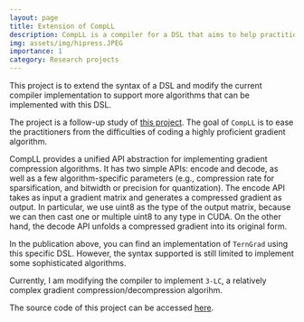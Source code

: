 ```yaml
---
layout: page
title: Extension of CompLL
description: CompLL is a compiler for a DSL that aims to help practitioners to easily implement highly-opitimized gradient compression algorithms used in DNN training. 
img: assets/img/hipress.JPEG
importance: 1
category: Research projects
---
```


This project is to extend the syntax of a DSL and modify the current compiler implementation to support more algorithms that can be implemented with this DSL. 

The project is a follow-up study of [this project](https://www.ruichuan.org/papers/hipress-sosp21.pdf). The goal of `CompLL` is to ease the practitioners from the difficulties of coding a highly proficient gradient algorithm. 

CompLL provides a unified API abstraction for implementing gradient compression algorithms. It has two simple APIs: encode and decode, as well as a few algorithm-specific parameters (e.g., compression
rate for sparsification, and bitwidth or precision for quantization). The encode API takes as input a gradient matrix and generates a compressed gradient as output. In particular, we use uint8 as the type of the output matrix, because we can then cast one or multiple uint8 to any type in CUDA. On the other hand, the decode API unfolds a compressed gradient into its original form.

In the publication above, you can find an implementation of `TernGrad` using this specific DSL. However, the syntax supported is still limited to implement some sophisticated algorithms. 

Currently, I am modifying the compiler to implement `3-LC`, a relatively complex gradient compression/decompression algorihm. 

The source code of this project can be accessed [here](https://gitlab.com/hipress/hipress). 